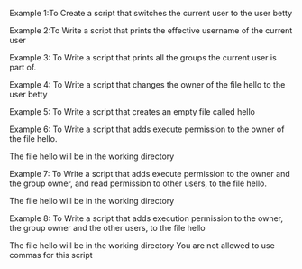 Example 1:To Create a script that switches the current user to the user betty

Example 2:To Write a script that prints the effective username of the current user

Example 3: To Write a script that prints all the groups the current user is part of.

Example 4: To Write a script that changes the owner of the file hello to the user betty

Example 5: To Write a script that creates an empty file called hello

Example 6: To Write a script that adds execute permission to the owner of the file hello.

The file hello will be in the working directory

Example 7: To Write a script that adds execute permission to the owner and the group owner, and read permission to other users, to the file hello.

The file hello will be in the working directory

Example 8: To Write a script that adds execution permission to the owner, the group owner and the other users, to the file hello

The file hello will be in the working directory You are not allowed to use commas for this script